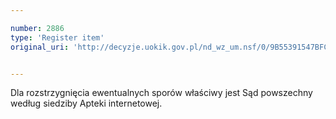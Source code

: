 ```yaml
---

number: 2886
type: 'Register item'
original_uri: 'http://decyzje.uokik.gov.pl/nd_wz_um.nsf/0/9B55391547BFCCD7C12579B30039D6AA?OpenDocument'


---
```


Dla rozstrzygnięcia ewentualnych sporów właściwy jest Sąd powszechny według siedziby Apteki internetowej.
